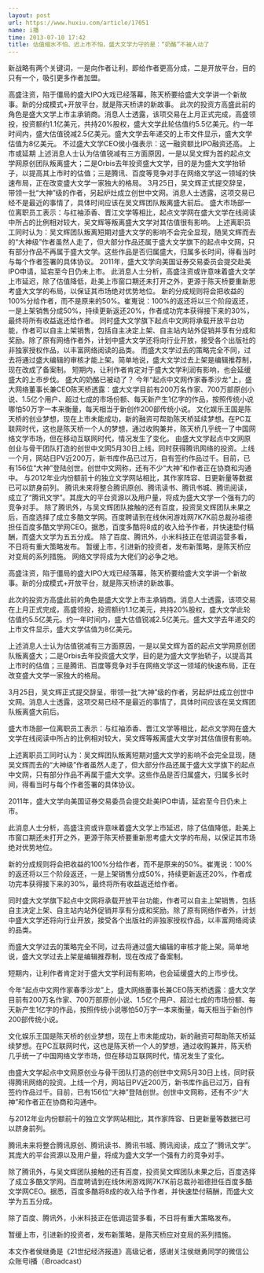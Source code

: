 ```yaml
---
layout: post
url: https://www.huxiu.com/article/17051
name: i播
time: 2013-07-10 17:42
title: 估值缩水不怕、迟上市不怕，盛大文学力守的是：“奶酪”不被人动了
---
```

新战略有两个关键词，一是向作者让利，即给作者更高分成，二是开放平台，目的只有一个，吸引更多作者加盟。

高盛注资，陷于僵局的盛大IPO大戏已经落幕，陈天桥要给盛大文学讲一个新故事。新的分成模式+开放平台，就是陈天桥讲的新故事。 此次的投资方高盛此前的角色是盛大文学上市主承销商。消息人士透露，该项交易在上月正式完成，高盛领投，投资额约1.1亿美元，共持20%股权，盛大文学此轮估值约5.5亿美元。约一年时间内，盛大估值锐减2.5亿美元。盛大文学去年递交的上市文件显示，盛大文学估值为8亿美元。 不过盛大文学CEO侯小强表示：这一融资额比IPO融资还高。 上市或延期 上述消息人士认为估值锐减有三方面原因，一是以吴文辉为首的起点文学网原创团队叛离盛大；二是Orbis去年投资盛大文学，目的是为盛大文学抬轿子，以提高其上市时的估值；三是腾讯、百度等竞争对手在网络文学这一领域的快速布局，正在改变盛大文学一家独大的格局。 3月25日，吴文辉正式提交辞呈，带领一批“大神”级的作者，另起炉灶成立创世中文网。消息人士透露，这项交易已经不是最近的事情了，具体时间应该在吴文辉团队叛离盛大前后。 盛大市场部一位离职员工表示：与红袖添香、晋江文学等相比，起点文学网在盛大文学在线阅读中所占的比例相对较大，吴文辉等叛离盛大文学对其估值很有影响。 上述离职员工同时认为：吴文辉团队叛离短期对盛大文学的影响不会完全显现，随吴文辉而去的“大神级”作者虽然人走了，但大部分作品还属于盛大文学旗下的起点中文网，只有部分作品不再属于盛大文学。这些作品是否归属盛大，归属多长时间，得看当时与每个作者签署的具体协议。 2011年，盛大文学向美国证券交易委员会提交赴美IPO申请，延宕至今日仍未上市。 此消息人士分析，高盛注资或许意味着盛大文学上市延迟，除了估值降低，赴美上市窗口期还未打开之外，更源于陈天桥要重新思考盛大文学的布局，以保证其市场绝对优势地位。 新的分成规则将会把收益的100%分给作者，而不是原来的50%。崔嵬说：100%的返还将以三个阶段返还，一是上架销售分成50%，持续更新返还20%，作者成功完本获得接下来的30%，最终将所有收益返还给作者。 同时盛大文学旗下起点中文网将承载开放平台功能，作者可以自主上架销售，包括自主决定上架、自主站内站外促销并享有分成和奖励。除了原有网络作者外，计划中盛大文学还将向行业开放，接受各个出版社的非独家授权作品，以丰富网络阅读的品类。 而盛大文学过去的策略完全不同，过去将通过盛大编辑的审核才能上架。简单地说，盛大文学过去上架是编辑推荐制，现在改成了备案制。 短期内，让利作者肯定对于盛大文学利润有影响，也会延缓盛大的上市步伐。 盛大的奶酪已被动了？ 今年“起点中文网作家春季沙龙”上，盛大网络董事长兼CEO陈天桥透露：盛大文学目前有200万名作家、700万部原创小说、1.5亿个用户、超过七成的市场份额、每天新产生1亿字的作品，按照传统小说哪怕50万字一本来衡量，每天相当于新创作200部传统小说。 文化娱乐王国是陈天桥的创业梦想，现在上市未能成功，新的融资可帮助陈天桥延续梦想。在PC互联网时代，这也是陈天桥一个人的梦想，通过收购兼并，陈天桥几乎统一了中国网络文学市场，但在移动互联网时代，情况发生了变化。 由盛大文学起点中文网原创业与骨干团队打造的创世中文网5月30日上线，同时获得腾讯网络的投资。上线一个月，网站日PV近200万，新书库作品已过万，自有签约作品过千。目前，已有156位“大神”登陆创世。创世中文网称，还有不少“大神”和作者正在协商和沟通中。 与2012年业内份额前十的独立文学网站相比，其作家阵容、日更新量等数据已可以跻身前列。 腾讯未来将整合腾讯原创、腾讯读书、腾讯书城、腾讯阅读，成立了“腾讯文学”。其庞大的平台资源以及用户量，将成为盛大文学一个强有力的竞争对手。 除了腾讯外，与吴文辉团队接触的还有百度，投资吴文辉团队未果之后，百度选择了成立多酷文学网。百度聘请到在线休闲游戏网7K7K前总裁孙祖德担任百度多酷文学网CEO。据悉，百度多酷将8成的收入给予作者，并快速垫付稿酬，而盛大文学为五五分成。 除了百度、腾讯外，小米科技正在低调运营多看，不日将有重大策略发布。 暂缓上市，引进新的投资者，发布新策略，是陈天桥应对变局的系列措施。 网络文学将成为大佬们的必争之地。

高盛注资，陷于僵局的盛大IPO大戏已经落幕，陈天桥要给盛大文学讲一个新故事。新的分成模式+开放平台，就是陈天桥讲的新故事。

此次的投资方高盛此前的角色是盛大文学上市主承销商。消息人士透露，该项交易在上月正式完成，高盛领投，投资额约1.1亿美元，共持20%股权，盛大文学此轮估值约5.5亿美元。约一年时间内，盛大估值锐减2.5亿美元。盛大文学去年递交的上市文件显示，盛大文学估值为8亿美元。

上述消息人士认为估值锐减有三方面原因，一是以吴文辉为首的起点文学网原创团队叛离盛大；二是Orbis去年投资盛大文学，目的是为盛大文学抬轿子，以提高其上市时的估值；三是腾讯、百度等竞争对手在网络文学这一领域的快速布局，正在改变盛大文学一家独大的格局。

3月25日，吴文辉正式提交辞呈，带领一批“大神”级的作者，另起炉灶成立创世中文网。消息人士透露，这项交易已经不是最近的事情了，具体时间应该在吴文辉团队叛离盛大前后。

盛大市场部一位离职员工表示：与红袖添香、晋江文学等相比，起点文学网在盛大文学在线阅读中所占的比例相对较大，吴文辉等叛离盛大文学对其估值很有影响。

上述离职员工同时认为：吴文辉团队叛离短期对盛大文学的影响不会完全显现，随吴文辉而去的“大神级”作者虽然人走了，但大部分作品还属于盛大文学旗下的起点中文网，只有部分作品不再属于盛大文学。这些作品是否归属盛大，归属多长时间，得看当时与每个作者签署的具体协议。

2011年，盛大文学向美国证券交易委员会提交赴美IPO申请，延宕至今日仍未上市。

此消息人士分析，高盛注资或许意味着盛大文学上市延迟，除了估值降低，赴美上市窗口期还未打开之外，更源于陈天桥要重新思考盛大文学的布局，以保证其市场绝对优势地位。

新的分成规则将会把收益的100%分给作者，而不是原来的50%。崔嵬说：100%的返还将以三个阶段返还，一是上架销售分成50%，持续更新返还20%，作者成功完本获得接下来的30%，最终将所有收益返还给作者。

同时盛大文学旗下起点中文网将承载开放平台功能，作者可以自主上架销售，包括自主决定上架、自主站内站外促销并享有分成和奖励。除了原有网络作者外，计划中盛大文学还将向行业开放，接受各个出版社的非独家授权作品，以丰富网络阅读的品类。

而盛大文学过去的策略完全不同，过去将通过盛大编辑的审核才能上架。简单地说，盛大文学过去上架是编辑推荐制，现在改成了备案制。

短期内，让利作者肯定对于盛大文学利润有影响，也会延缓盛大的上市步伐。

今年“起点中文网作家春季沙龙”上，盛大网络董事长兼CEO陈天桥透露：盛大文学目前有200万名作家、700万部原创小说、1.5亿个用户、超过七成的市场份额、每天新产生1亿字的作品，按照传统小说哪怕50万字一本来衡量，每天相当于新创作200部传统小说。

文化娱乐王国是陈天桥的创业梦想，现在上市未能成功，新的融资可帮助陈天桥延续梦想。在PC互联网时代，这也是陈天桥一个人的梦想，通过收购兼并，陈天桥几乎统一了中国网络文学市场，但在移动互联网时代，情况发生了变化。

由盛大文学起点中文网原创业与骨干团队打造的创世中文网5月30日上线，同时获得腾讯网络的投资。上线一个月，网站日PV近200万，新书库作品已过万，自有签约作品过千。目前，已有156位“大神”登陆创世。创世中文网称，还有不少“大神”和作者正在协商和沟通中。

与2012年业内份额前十的独立文学网站相比，其作家阵容、日更新量等数据已可以跻身前列。

腾讯未来将整合腾讯原创、腾讯读书、腾讯书城、腾讯阅读，成立了“腾讯文学”。其庞大的平台资源以及用户量，将成为盛大文学一个强有力的竞争对手。

除了腾讯外，与吴文辉团队接触的还有百度，投资吴文辉团队未果之后，百度选择了成立多酷文学网。百度聘请到在线休闲游戏网7K7K前总裁孙祖德担任百度多酷文学网CEO。据悉，百度多酷将8成的收入给予作者，并快速垫付稿酬，而盛大文学为五五分成。

除了百度、腾讯外，小米科技正在低调运营多看，不日将有重大策略发布。

暂缓上市，引进新的投资者，发布新策略，是陈天桥应对变局的系列措施。

本文作者侯继勇是《21世纪经济报道》高级记者，感谢关注侯继勇同学的微信公众账号i播（iBroadcast）

